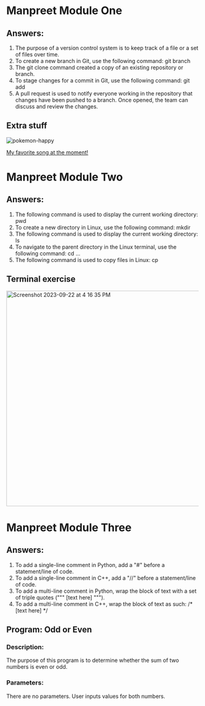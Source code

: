 # Manpreet Module One

## Answers:

1. The purpose of a version control system is to keep track of a file or a set of files over time.
2. To create a new branch in Git, use the following command: git branch <branch-name>
3. The git clone command created a copy of an existing repository or branch.
4. To stage changes for a commit in Git, use the following command: git add
5. A pull request is used to notify everyone working in the repository that changes have been pushed to a branch. Once opened, the team can discuss and review the changes.

## Extra stuff
![pokemon-happy](https://github.com/mxsingh/Manpreet_Training_Modules/assets/123334045/15d2b67a-01b4-4f27-bad8-f7a60663d542)

[My favorite song at the moment!](https://open.spotify.com/track/2SXx7Ofa79CeJfio98aJcG?si=03cc956b32ca4570)





# Manpreet Module Two

## Answers:

1. The following command is used to display the current working directory: pwd
2. To create a new directory in Linux, use the following command: mkdir
3. The following command is used to display the current working directory: ls
4. To navigate to the parent directory in the Linux terminal, use the following command: cd ...
5. The following command is used to copy files in Linux: cp

## Terminal exercise
<img width="563" alt="Screenshot 2023-09-22 at 4 16 35 PM" src="https://github.com/mxsingh/Manpreet_Training_Modules/assets/123334045/42236e2a-608e-4134-ac64-f7c3767eb32d">




# Manpreet Module Three

## Answers:

1. To add a single-line comment in Python, add a "#" before a statement/line of code.
2. To add a single-line comment in C++, add a "//" before a statement/line of code.
3. To add a multi-line comment in Python, wrap the block of text with a set of triple quotes (""" [text here] """).
4. To add a multi-line comment in C++, wrap the block of text as such: /* [text here] */

## Program: Odd or Even

### Description:
The purpose of this program is to determine whether the sum of two numbers is even or odd.

### Parameters:
There are no parameters. User inputs values for both numbers.

